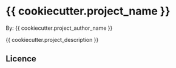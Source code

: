# {{ cookiecutter.project_name }}

By: {{ cookiecutter.project_author_name }}

{{ cookiecutter.project_description }}

## Licence
